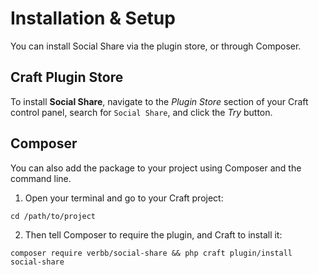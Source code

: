 # Installation & Setup
You can install Social Share via the plugin store, or through Composer.

## Craft Plugin Store
To install **Social Share**, navigate to the _Plugin Store_ section of your Craft control panel, search for `Social Share`, and click the _Try_ button.

## Composer
You can also add the package to your project using Composer and the command line.

1. Open your terminal and go to your Craft project:
```shell
cd /path/to/project
```

2. Then tell Composer to require the plugin, and Craft to install it:
```shell
composer require verbb/social-share && php craft plugin/install social-share
```

